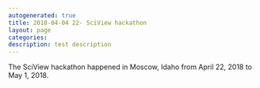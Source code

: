 ```yaml
---
autogenerated: true
title: 2018-04-04 22- SciView hackathon
layout: page
categories: 
description: test description
---
```


The SciView hackathon happened in Moscow, Idaho from April 22, 2018 to May 1, 2018.

